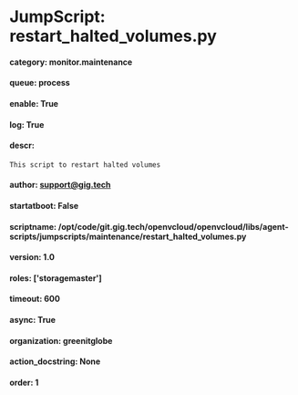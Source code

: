 
# JumpScript: restart_halted_volumes.py
        
#### category: monitor.maintenance
#### queue: process
#### enable: True
#### log: True
#### descr: 
```
This script to restart halted volumes

```
#### author: support@gig.tech
#### startatboot: False
#### scriptname: /opt/code/git.gig.tech/openvcloud/openvcloud/libs/agent-scripts/jumpscripts/maintenance/restart_halted_volumes.py
#### version: 1.0
#### roles: ['storagemaster']
#### timeout: 600
#### async: True
#### organization: greenitglobe
#### action_docstring: None
#### order: 1